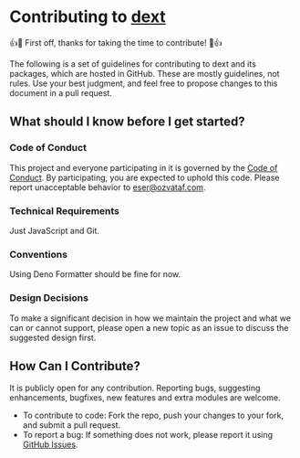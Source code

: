 # Contributing to [dext](https://github.com/eserozvataf/dext)

👍🎉 First off, thanks for taking the time to contribute! 🎉👍

The following is a set of guidelines for contributing to dext and its packages,
which are hosted in GitHub. These are mostly guidelines, not rules. Use your
best judgment, and feel free to propose changes to this document in a pull
request.

## What should I know before I get started?

### Code of Conduct

This project and everyone participating in it is governed by the
[Code of Conduct](CODE_OF_CONDUCT.md). By participating, you are expected to
uphold this code. Please report unacceptable behavior to
[eser@ozvataf.com](mailto:eser@ozvataf.com).

### Technical Requirements

Just JavaScript and Git.

### Conventions

Using Deno Formatter should be fine for now.

### Design Decisions

To make a significant decision in how we maintain the project and what we can or
cannot support, please open a new topic as an issue to discuss the suggested
design first.

## How Can I Contribute?

It is publicly open for any contribution. Reporting bugs, suggesting
enhancements, bugfixes, new features and extra modules are welcome.

- To contribute to code: Fork the repo, push your changes to your fork, and
  submit a pull request.
- To report a bug: If something does not work, please report it using
  [GitHub Issues](https://github.com/eserozvataf/dext/issues).
